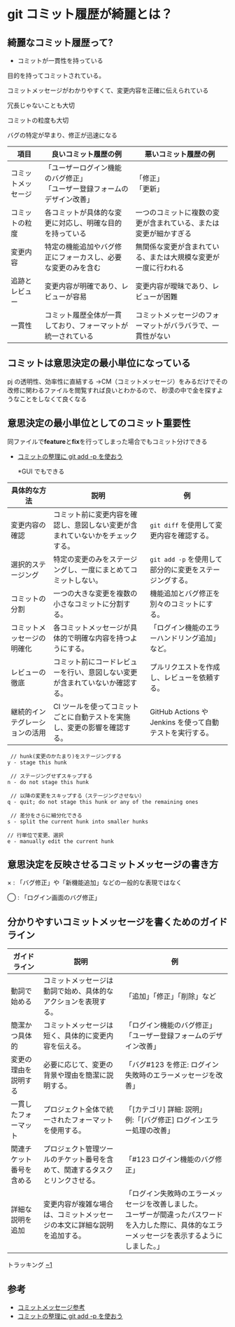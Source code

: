 # git コミット履歴が綺麗とは？

## 綺麗なコミット履歴って?

- コミットが一貫性を持っている

目的を持ってコミットされている。

コミットメッセージがわかりやすくて、変更内容を正確に伝えられている

冗長じゃないことも大切

コミットの粒度も大切

バグの特定が早まり、修正が迅速になる

| 項目               | 良いコミット履歴の例                                                          | 悪いコミット履歴の例                                             |
| ------------------ | ----------------------------------------------------------------------------- | ---------------------------------------------------------------- |
| コミットメッセージ | 「ユーザーログイン機能のバグ修正」 <br>「ユーザー登録フォームのデザイン改善」 | 「修正」 <br>「更新」                                            |
| コミットの粒度     | 各コミットが具体的な変更に対応し、明確な目的を持っている                      | 一つのコミットに複数の変更が含まれている、または変更が細かすぎる |
| 変更内容           | 特定の機能追加やバグ修正にフォーカスし、必要な変更のみを含む                  | 無関係な変更が含まれている、または大規模な変更が一度に行われる   |
| 追跡とレビュー     | 変更内容が明確であり、レビューが容易                                          | 変更内容が曖昧であり、レビューが困難                             |
| 一貫性             | コミット履歴全体が一貫しており、フォーマットが統一されている                  | コミットメッセージのフォーマットがバラバラで、一貫性がない       |

## コミットは意思決定の最小単位になっている

pj の透明性、効率性に直結する
→CM（コミットメッセージ）をみるだけでその改修に関わるファイルを閲覧すれば良いとわかるので、
砂漠の中で金を探すようなことをしなくて良くなる

## 意思決定の最小単位としてのコミット重要性

同ファイルで**feature**と**fix**を行ってしまった場合でもコミット分けできる

- [コミットの整理に git add -p を使おう](https://qiita.com/kato-hiroaki/items/527696da016d783c4af1)

  \*GUI でもできる

| 具体的な方法                   | 説明                                                                           | 例                                                       |
| ------------------------------ | ------------------------------------------------------------------------------ | -------------------------------------------------------- |
| 変更内容の確認                 | コミット前に変更内容を確認し、意図しない変更が含まれていないかをチェックする。 | `git diff` を使用して変更内容を確認する。                |
| 選択的ステージング             | 特定の変更のみをステージングし、一度にまとめてコミットしない。                 | `git add -p` を使用して部分的に変更をステージングする。  |
| コミットの分割                 | 一つの大きな変更を複数の小さなコミットに分割する。                             | 機能追加とバグ修正を別々のコミットにする。               |
| コミットメッセージの明確化     | 各コミットメッセージが具体的で明確な内容を持つようにする。                     | 「ログイン機能のエラーハンドリング追加」など。           |
| レビューの徹底                 | コミット前にコードレビューを行い、意図しない変更が含まれていないか確認する。   | プルリクエストを作成し、レビューを依頼する。             |
| 継続的インテグレーションの活用 | CI ツールを使ってコミットごとに自動テストを実施し、変更の影響を確認する。      | GitHub Actions や Jenkins を使って自動テストを実行する。 |

```git
 // hunk(変更のかたまり)をステージングする
y - stage this hunk

 // ステージングせずスキップする
n - do not stage this hunk

 // 以降の変更をスキップする（ステージングさせない）
q - quit; do not stage this hunk or any of the remaining ones

 // 差分をさらに細分化できる
s - split the current hunk into smaller hunks

// 行単位で変更、選択
e - manually edit the current hunk
```

## 意思決定を反映させるコミットメッセージの書き方

× : 「バグ修正」や「新機能追加」などの一般的な表現ではなく

◯ : 「ログイン画面のバグ修正」

## 分かりやすいコミットメッセージを書くためのガイドライン

| ガイドライン             | 説明                                                                         | 例                                                                                                                                                     |
| ------------------------ | ---------------------------------------------------------------------------- | ------------------------------------------------------------------------------------------------------------------------------------------------------ |
| 動詞で始める             | コミットメッセージは動詞で始め、具体的なアクションを表現する。               | 「追加」「修正」「削除」など                                                                                                                           |
| 簡潔かつ具体的           | コミットメッセージは短く、具体的に変更内容を伝える。                         | 「ログイン機能のバグ修正」<br>「ユーザー登録フォームのデザイン改善」                                                                                   |
| 変更の理由を説明する     | 必要に応じて、変更の背景や理由を簡潔に説明する。                             | 「バグ#123 を修正: ログイン失敗時のエラーメッセージを改善」                                                                                            |
| 一貫したフォーマット     | プロジェクト全体で統一されたフォーマットを使用する。                         | 「[カテゴリ] 詳細: 説明」<br>例:「[バグ修正] ログインエラー処理の改善」                                                                                |
| 関連チケット番号を含める | プロジェクト管理ツールのチケット番号を含めて、関連するタスクとリンクさせる。 | 「#123 ログイン機能のバグ修正」                                                                                                                        |
| 詳細な説明を追加         | 変更内容が複雑な場合は、コミットメッセージの本文に詳細な説明を追加する。     | 「ログイン失敗時のエラーメッセージを改善しました。<br>ユーザーが間違ったパスワードを入力した際に、具体的なエラーメッセージを表示するようにしました。」 |

トラッキング [~1]

[~1]: 追跡

## 参考

- [コミットメッセージ参考](https://qiita.com/ryuuya0921/items/588f997ca4a2aff880bd)
- [コミットの整理に git add -p を使おう](https://qiita.com/kato-hiroaki/items/527696da016d783c4af1)
